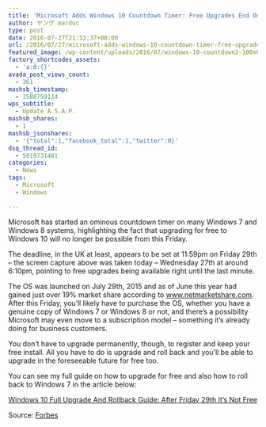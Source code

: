 ```yaml
---
title: 'Microsoft Adds Windows 10 Countdown Timer: Free Upgrades End On Friday'
author: ヤング marduc
type: post
date: 2016-07-27T21:53:37+00:00
url: /2016/07/27/microsoft-adds-windows-10-countdown-timer-free-upgrades-end-on-friday/
featured_image: /wp-content/uploads/2016/07/windows-10-countdown2-100x65.jpg
factory_shortcodes_assets:
  - 'a:0:{}'
avada_post_views_count:
  - 361
mashsb_timestamp:
  - 1580759114
wps_subtitle:
  - Update A.S.A.P.
mashsb_shares:
  - 1
mashsb_jsonshares:
  - '{"total":1,"facebook_total":1,"twitter":0}'
dsq_thread_id:
  - 5019731481
categories:
  - News
tags:
  - Microsoft
  - Windows

---
```

Microsoft has started an ominous countdown timer on many Windows 7 and Windows 8 systems, highlighting the fact that upgrading for free to Windows 10 will no longer be possible from<!--more--> this Friday.

The deadline, in the UK at least, appears to be set at 11:59pm on Friday 29th – the screen capture above was taken today – Wednesday 27th at around 6:10pm, pointing to free upgrades being available right until the last minute.

The OS was launched on July 29th, 2015 and as of June this year had gained just over 19% market share according to www.netmarketshare.com. After this Friday, you’ll likely have to purchase the OS, whether you have a genuine copy of Windows 7 or Windows 8 or not, and there’s a possibility Microsoft may even move to a subscription model – something it’s already doing for business customers.

You don’t have to upgrade permanently, though, to register and keep your free install. All you have to do is upgrade and roll back and you’ll be able to upgrade in the foreseeable future for free too.

You can see my full guide on how to upgrade for free and also how to roll back to Windows 7 in the article below:

[Windows 10 Full Upgrade And Rollback Guide: After Friday 29th It’s Not Free][1]

Source: [Forbes][2]

 [1]: http://www.forbes.com/sites/antonyleather/2016/07/27/windows-10-full-upgrade-and-rollback-guide-after-friday-29th-its-not-free/#7ad1abb47f8f
 [2]: http://www.forbes.com/sites/antonyleather/2016/07/27/microsoft-adds-windows-10-countdown-timer-free-upgrades-end-on-friday